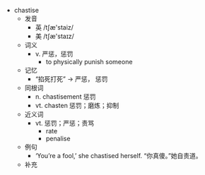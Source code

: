 - chastise
  - 发音
    - 英 /tʃæ'staiz/
    - 美 /tʃæ'staɪz/
  - 词义
    - v. 严惩，惩罚
      - to physically punish someone
  - 记忆
    - “掐死打死” → 严惩， 惩罚
  - 同根词
    - n. chastisement 惩罚
    - vt. chasten 惩罚；磨炼；抑制
  - 近义词
    - vt. 惩罚；严惩；责骂
      - rate
      - penalise
  - 例句
    - ‘You’re a fool,’ she chastised herself. “你真傻。”她自责道。
  - 补充